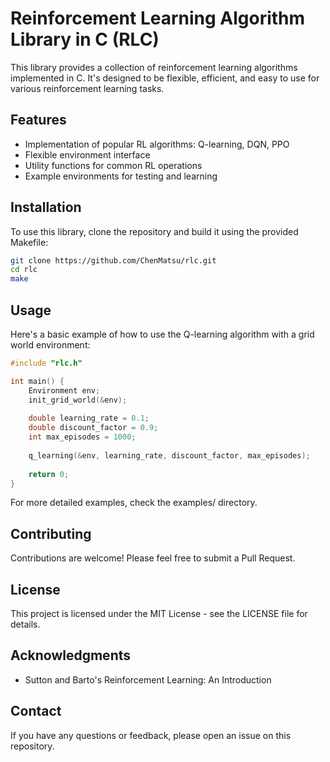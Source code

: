 # Reinforcement Learning Algorithm Library in C (RLC)

This library provides a collection of reinforcement learning algorithms implemented in C. It's designed to be flexible, efficient, and easy to use for various reinforcement learning tasks.

## Features

- Implementation of popular RL algorithms: Q-learning, DQN, PPO
- Flexible environment interface
- Utility functions for common RL operations
- Example environments for testing and learning

## Installation

To use this library, clone the repository and build it using the provided Makefile:

```bash
git clone https://github.com/ChenMatsu/rlc.git
cd rlc
make
```

## Usage

Here's a basic example of how to use the Q-learning algorithm with a grid world environment:

```c
#include "rlc.h"

int main() {
    Environment env;
    init_grid_world(&env);
    
    double learning_rate = 0.1;
    double discount_factor = 0.9;
    int max_episodes = 1000;
    
    q_learning(&env, learning_rate, discount_factor, max_episodes);
    
    return 0;
}
```

For more detailed examples, check the examples/ directory.

## Contributing

Contributions are welcome! Please feel free to submit a Pull Request.

## License

This project is licensed under the MIT License - see the LICENSE file for details.

## Acknowledgments

- Sutton and Barto's Reinforcement Learning: An Introduction

## Contact

If you have any questions or feedback, please open an issue on this repository.